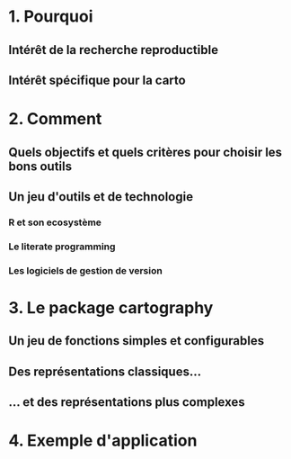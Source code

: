 
# 1. Pourquoi 
## Intérêt de la recherche reproductible
## Intérêt spécifique pour la carto


# 2. Comment
## Quels objectifs et quels critères pour choisir les bons outils
## Un jeu d'outils et de technologie
### R et son ecosystème
### Le literate programming
### Les logiciels de gestion de version 


# 3. Le package cartography
## Un jeu de fonctions simples et configurables
## Des représentations classiques...
## ... et des représentations plus complexes


# 4. Exemple d'application




